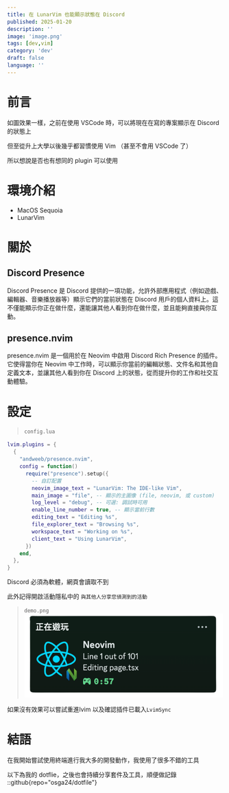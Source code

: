 ```yaml
---
title: 在 LunarVim 也能顯示狀態在 Discord
published: 2025-01-20
description: ''
image: 'image.png'
tags: [dev,vim]
category: 'dev'
draft: false
language: ''
---
```


# 前言
如圖效果一樣，之前在使用 VSCode 時，可以將現在在寫的專案顯示在 Discord 的狀態上

但至從升上大學以後幾乎都習慣使用 Vim （甚至不會用 VSCode 了）

所以想說是否也有想同的 plugin 可以使用

# 環境介紹
- MacOS Sequoia
- LunarVim


# 關於
## Discord Presence
Discord Presence 是 Discord 提供的一項功能，允許外部應用程式（例如遊戲、編輯器、音樂播放器等）顯示它們的當前狀態在 Discord 用戶的個人資料上。這不僅能顯示你正在做什麼，還能讓其他人看到你在做什麼，並且能夠直接與你互動。

## presence.nvim
presence.nvim 是一個用於在 Neovim 中啟用 Discord Rich Presence 的插件。它使得當你在 Neovim 中工作時，可以顯示你當前的編輯狀態、文件名和其他自定義文本，並讓其他人看到你在 Discord 上的狀態，從而提升你的工作和社交互動體驗。


# 設定

> `config.lua`
```lua
lvim.plugins = {
  {
    "andweeb/presence.nvim",
    config = function()
      require("presence").setup({
        -- 自訂配置
        neovim_image_text = "LunarVim: The IDE-like Vim",
        main_image = "file", -- 顯示的主圖像 (file, neovim, 或 custom)
        log_level = "debug", -- 可選: 調試時可用
        enable_line_number = true, -- 顯示當前行數
        editing_text = "Editing %s",
        file_explorer_text = "Browsing %s",
        workspace_text = "Working on %s",
        client_text = "Using LunarVim",
      })
    end,
  },
}

```

Discord 必須為軟體，網頁會讀取不到

此外記得開啟活動隱私中的 `與其他人分享您偵測到的活動`

> `demo.png`
![](demo.png)

如果沒有效果可以嘗試重進lvim 以及確認插件已載入`LvimSync`


# 結語
在我開始嘗試使用終端進行我大多的開發動作，我使用了很多不錯的工具

以下為我的 dotflie，之後也會持續分享套件及工具，順便做記錄
::github{repo="osga24/dotfile"}
